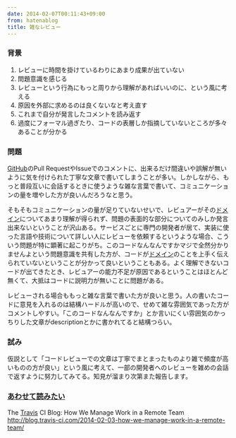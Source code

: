 ```yaml
---
date: 2014-02-07T00:11:43+09:00
from: hatenablog
title: 雑なレビュー
---
```


<h3>背景</h3>

<ol>
<li>レビューに時間を掛けているわりにあまり成果が出ていない</li>
<li>問題意識を感じる</li>
<li>レビューという行為にもっと周りから理解があればいいのに、という風に考える</li>
<li>原因を外部に求めるのは良くないなと考え直す</li>
<li>これまで自分が発言したコメントを読み返す</li>
<li>過度にフォーマル過ぎたり、コードの表層しか指摘していないところが多々あることが分かる</li>
</ol>


<h3>問題</h3>

<p><a class="keyword" href="http://d.hatena.ne.jp/keyword/GitHub">GitHub</a>のPull RequestやIssueでのコメントに、出来るだけ間違いや誤解が無いように気を付けられた丁寧な文章で書いてしまうことが多い。しかしながら、もっと普段互いに会話するときに使うような雑な言葉で書いて、コミュニケーションの量を増やした方が良いんだろうなと思う。</p>

<p>そもそもコミュニケーションの量が足りていないせいで、レビュアーがその<a class="keyword" href="http://d.hatena.ne.jp/keyword/%A5%C9%A5%E1%A5%A4%A5%F3">ドメイン</a>についてあまり理解が得られず、問題の表面的な部分についてのみしか発言出来ないということが沢山ある。サービスごとに専門の開発者が居て、実装に使った言語や技術について詳しい人にレビューを依頼するというような場合、こういう問題が特に顕著に起こりがち。このコードなんなんですかマジで全然分かりませんよという問題意識を共有した方が、コードが<a class="keyword" href="http://d.hatena.ne.jp/keyword/%A5%C9%A5%E1%A5%A4%A5%F3">ドメイン</a>のことを上手く伝えられていないということが分かって良いということもある。よく理解できないコードが出てきたとき、レビュアーの能力不足が原因であるということはほとんど無くて、大抵はコードに説明力が無いことに問題がある。</p>

<p>レビューされる場合ももっと雑な言葉で書いた方が良いと思う。人の書いたコードに意見を入れるのは結構ハードルが高いので、せめて雑な雰囲気であった方がコメントしやすい。「このコードなんなんですか」とか言いにくい雰囲気のかっちりした文章がdescriptionとかに書かれてると結構つらい。</p>

<h3>試み</h3>

<p>仮説として「コードレビューでの文章は丁寧でまとまったものより雑で頻度が高いものの方が良い」という風に考えて、一部の開発者へのレビューを雑めの会話で返すように努力してみてる。知見が溜まり次第また報告します。</p>

<h3><a class="keyword" href="http://d.hatena.ne.jp/keyword/%A4%A2%A4%EF%A4%BB%A4%C6%C6%C9%A4%DF%A4%BF%A4%A4">あわせて読みたい</a></h3>

<p>The <a class="keyword" href="http://d.hatena.ne.jp/keyword/Travis">Travis</a> CI Blog: How We Manage Work in a Remote Team<br/>
<a href="http://blog.travis-ci.com/2014-02-03-how-we-manage-work-in-a-remote-team/">http://blog.travis-ci.com/2014-02-03-how-we-manage-work-in-a-remote-team/</a></p>

